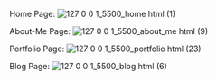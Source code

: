 Home Page:
![127 0 0 1_5500_home html (1)](https://user-images.githubusercontent.com/77984230/144057826-f294b746-ed23-4322-80c3-df7e95d1d1b8.png)


About-Me Page:
![127 0 0 1_5500_about_me html (9)](https://user-images.githubusercontent.com/77984230/144057821-533bbff6-7a43-4f9d-b97b-d6d1f2a9ce7e.png)


Portfolio Page:
![127 0 0 1_5500_portfolio html (23)](https://user-images.githubusercontent.com/77984230/144757979-ac93ed87-6e54-4114-8888-ae772b28c370.png)


Blog Page:
![127 0 0 1_5500_blog html (6)](https://user-images.githubusercontent.com/77984230/144757984-55c743ac-ca68-47e7-bd41-f1870830b9ef.png)
